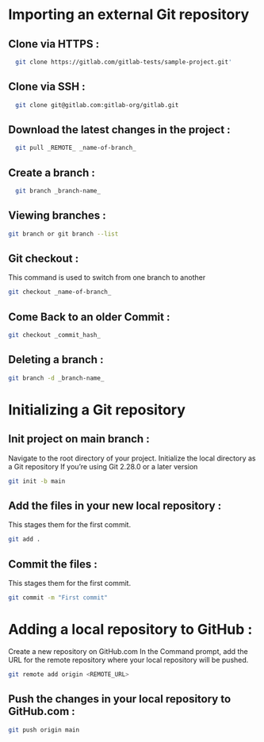 # Importing an external Git repository
## Clone via HTTPS :
```sh
  git clone https://gitlab.com/gitlab-tests/sample-project.git'
```
## Clone via SSH :
```sh
  git clone git@gitlab.com:gitlab-org/gitlab.git
```
## Download the latest changes in the project :
```sh
  git pull _REMOTE_ _name-of-branch_
```
## Create a branch :
```sh
  git branch _branch-name_
```
## Viewing branches :
```sh
git branch or git branch --list
```
## Git checkout :
This command is used to switch from one branch to another
```sh
git checkout _name-of-branch_
```
## Come Back to an older Commit :
```sh
git checkout _commit_hash_
```
## Deleting a branch :
```sh
git branch -d _branch-name_
```

# Initializing a Git repository
## Init project on main branch :
Navigate to the root directory of your project.
Initialize the local directory as a Git repository
If you’re using Git 2.28.0 or a later version
```sh
git init -b main
```
## Add the files in your new local repository :
This stages them for the first commit.
```sh
git add .
```
## Commit the files :
This stages them for the first commit.
```sh
git commit -m "First commit"
```
# Adding a local repository to GitHub :
Create a new repository on GitHub.com
In the Command prompt, add the URL for the remote repository where your local repository will be pushed.
```sh
git remote add origin <REMOTE_URL>
```
## Push the changes in your local repository to GitHub.com :
```sh
git push origin main
```
